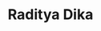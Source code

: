 ---
id: 00002
title: Raditya Dika
description: Content Creator
img: https://i.ibb.co/cTf0wHd/unnamed-1.jpg
content:
  - id: WmIdpjLIVMI
    title: 15 Tips Ngatur Duit Ala Raditya Dika
    minutes: 72
  - id: 4L8kvPWTWjk
    title: Umur 20 Tahun Punya Rp 1 Miliar, Gimana Caranya?
    minutes: 27
  - id: FHpifiwwVxw
    title: Cara Ngatur Duit Untuk Pemula
    minutes: 53
  - id: c9aHp-nvM1g
    title: Biar Gak Bokek Waktu Tua
    minutes: 159
  - id: ZDgG1AjqFRs
    title: Cara Mudah Paham Saham
    minutes: 72
  - id: xTWS86Lz1Hg
    title: Gini Lho Cara Beli Saham
    minutes: 52
  - id: GWBMQThJF1g
    title: Gini Lho Cara Beli Saham (Part 2)
    minutes: 43
  - id: IoiDJVynTzk
    title: 7 Kesalahan Investor Saham Pemula
    minutes: 92
---